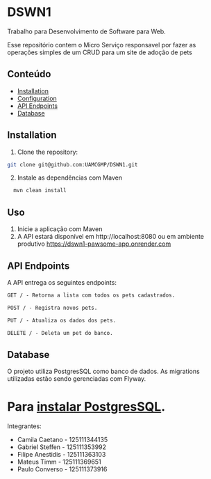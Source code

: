 # DSWN1
Trabalho para Desenvolvimento de Software para Web.

Esse repositório contem o Micro Serviço responsavel por fazer as operações simples de um CRUD para um site de adoção de pets

## Conteúdo

- [Installation](#instalação)
- [Configuration](#configuração)
- [API Endpoints](#api-endpoints)
- [Database](#database)

## Installation

1. Clone the repository:

```bash
git clone git@github.com:UAMCGMP/DSWN1.git
```

2. Instale as dependências com Maven
```bash
  mvn clean install
 ```

## Uso

1. Inicie a aplicação com Maven
2. A API estará disponível em http://localhost:8080 ou em ambiente produtivo https://dswn1-pawsome-app.onrender.com


## API Endpoints
A API entrega os seguintes endpoints:

```markdown
GET / - Retorna a lista com todos os pets cadastrados.

POST / - Registra novos pets.

PUT / - Atualiza os dados dos pets.

DELETE / - Deleta um pet do banco.
```

## Database
O projeto utiliza PostgresSQL como banco de dados. As migrations utilizadas estão sendo gerenciadas com Flyway.

Para [instalar PostgresSQL](https://www.postgresql.org/download/).
=======


Integrantes:

- Camila Caetano - 125111344135
- Gabriel Steffen - 125111353992
- Filipe Anestidis - 125111363103
- Mateus Timm - 125111369651
- Paulo Converso - 125111373916

